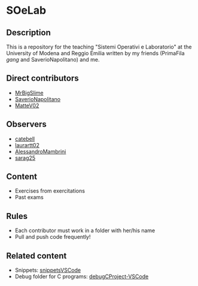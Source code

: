 # SOeLab

## Description
This is a repository for the teaching "Sistemi Operativi e Laboratorio" at the University of Modena and Reggio Emilia written by my friends (PrimaFila *gang* and SaverioNapolitano) and me.

## Direct contributors
- [MrBigSlime](https://github.com/MrBigSlime)
- [SaverioNapolitano](https://github.com/SaverioNapolitano)
- [MatteV02](https://github.com/MatteV02)

## Observers
- [catebell](https://github.com/catebell)
- [laurartt02](https://github.com/laurartt02)
- [AlessandroMambrini](https://github.com/AlessandroMambrini)
- [sarag25](https://github.com/sarag25)

## Content
- Exercises from exercitations
- Past exams

## Rules
- Each contributor must work in a folder with her/his name
- Pull and push code frequently!

## Related content
- Snippets: [snippetsVSCode](https://github.com/MatteV02/snippetsVSCode)
- Debug folder for C programs: [debugCProject-VSCode](https://github.com/MatteV02/debugCProject-VSCode)